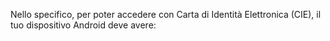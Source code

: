 Nello specifico, per poter accedere con Carta di Identità Elettronica (CIE), il tuo dispositivo Android deve avere:
